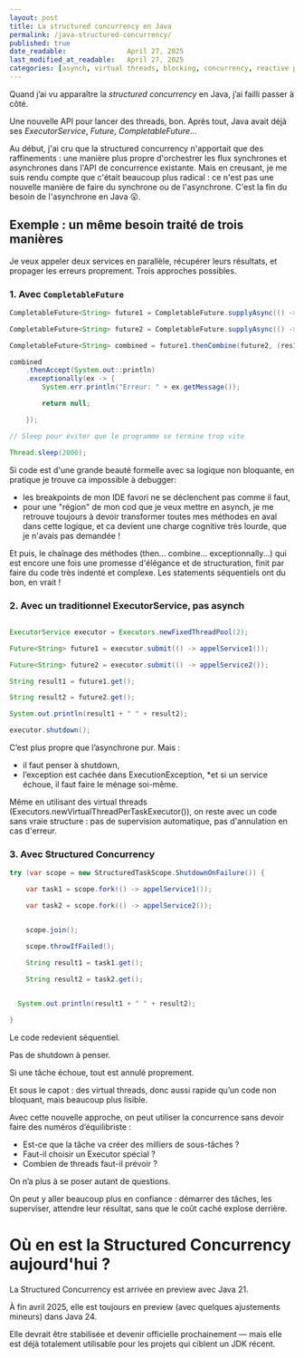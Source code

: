 ```yaml
---
layout: post
title: La structured concurrency en Java
permalink: /java-structured-concurrency/
published: true
date_readable:               April 27, 2025
last_modified_at_readable:   April 27, 2025
categories: [asynch, virtual threads, blocking, concurrency, reactive programming]
---
```


Quand j’ai vu apparaître la *structured concurrency* en Java, j’ai failli passer à côté.  

Une nouvelle API pour lancer des threads, bon. Après tout, Java avait déjà ses *ExecutorService*, *Future*, *CompletableFuture*...

Au début, j'ai cru que la structured concurrency n'apportait que des raffinements : une manière plus propre d'orchestrer les flux synchrones et asynchrones dans l'API de concurrence existante.
Mais en creusant, je me suis rendu compte que c'était beaucoup plus radical : ce n'est pas une nouvelle manière de faire du synchrone ou de l'asynchrone. C'est la fin du besoin de l'asynchrone en Java 😮.

## Exemple : un même besoin traité de trois manières

Je veux appeler deux services en parallèle, récupérer leurs résultats, et propager les erreurs proprement. Trois approches possibles.

### 1. Avec `CompletableFuture`

```java
CompletableFuture<String> future1 = CompletableFuture.supplyAsync(() -> appelService1());

CompletableFuture<String> future2 = CompletableFuture.supplyAsync(() -> appelService2());

CompletableFuture<String> combined = future1.thenCombine(future2, (res1, res2) -> res1 + " " + res2);

combined
    .thenAccept(System.out::println)
    .exceptionally(ex -> {
        System.err.println("Erreur: " + ex.getMessage());

        return null;

    });

// Sleep pour éviter que le programme se termine trop vite

Thread.sleep(2000);
```

Si code est d'une grande beauté formelle avec sa logique non bloquante, en pratique je trouve ca impossible à debugger:
* les breakpoints de mon IDE favori ne se déclenchent pas comme il faut,
* pour une "région" de mon cod que je veux mettre en asynch, je me retrouve toujours à devoir transformer toutes mes méthodes en aval dans cette logique, et ca devient une charge cognitive très lourde, que je n'avais pas demandée !

Et puis, le chaînage des méthodes (then... combine... exceptionnally...) qui est encore une fois une promesse d'élégance et de structuration, finit par faire du code très indenté et complexe. Les statements séquentiels ont du bon, en vrait !

### 2. Avec un traditionnel ExecutorService, pas asynch

```java

ExecutorService executor = Executors.newFixedThreadPool(2);

Future<String> future1 = executor.submit(() -> appelService1());

Future<String> future2 = executor.submit(() -> appelService2());

String result1 = future1.get();

String result2 = future2.get();

System.out.println(result1 + " " + result2);

executor.shutdown();

```

C’est plus propre que l’asynchrone pur. Mais :

* il faut penser à shutdown,
* l’exception est cachée dans ExecutionException,
*et si un service échoue, il faut faire le ménage soi-même.

Même en utilisant des virtual threads (Executors.newVirtualThreadPerTaskExecutor()), on reste avec un code sans vraie structure : pas de supervision automatique, pas d'annulation en cas d'erreur.


### 3. Avec Structured Concurrency

```java
try (var scope = new StructuredTaskScope.ShutdownOnFailure()) {

    var task1 = scope.fork(() -> appelService1());

    var task2 = scope.fork(() -> appelService2());


    scope.join();

    scope.throwIfFailed();

    String result1 = task1.get();

    String result2 = task2.get();
  

  System.out.println(result1 + " " + result2);

}
```
Le code redevient séquentiel.

Pas de shutdown à penser.

Si une tâche échoue, tout est annulé proprement.

Et sous le capot : des virtual threads, donc aussi rapide qu’un code non bloquant, mais beaucoup plus lisible.

Avec cette nouvelle approche, on peut utiliser la concurrence sans devoir faire des numéros d’équilibriste :

* Est-ce que la tâche va créer des milliers de sous-tâches ?
* Faut-il choisir un Executor spécial ?
* Combien de threads faut-il prévoir ?

On n’a plus à se poser autant de questions.

On peut y aller beaucoup plus en confiance : démarrer des tâches, les superviser, attendre leur résultat, sans que le coût caché explose derrière.

# Où en est la Structured Concurrency aujourd'hui ?

La Structured Concurrency est arrivée en preview avec Java 21.

À fin avril 2025, elle est toujours en preview (avec quelques ajustements mineurs) dans Java 24.

Elle devrait être stabilisée et devenir officielle prochainement — mais elle est déjà totalement utilisable pour les projets qui ciblent un JDK récent.

